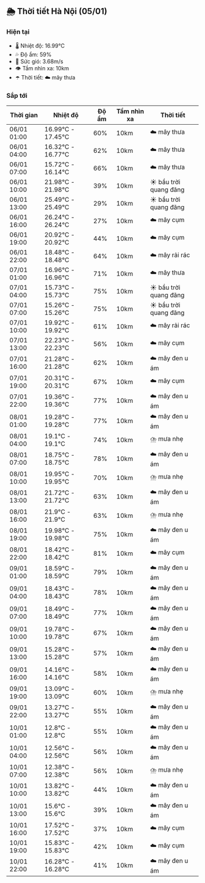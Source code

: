 ## 🌦️ Thời tiết Hà Nội (05/01)

### Hiện tại

- 🌡️ Nhiệt độ: 16.99℃
- 💦 Độ ẩm: 59%
- 💨 Sức gió: 3.68m/s
- 👁️ Tầm nhìn xa: 10km
- ☂️ Thời tiết: ☁️ mây thưa

### Sắp tới

| Thời gian | Nhiệt độ | Độ ẩm | Tầm nhìn xa | Thời tiết |
| --- | --- | --- | --- | --- |
| 06/01 01:00 | 16.99℃ - 17.45℃ | 60% | 10km | ☁️ mây thưa |
| 06/01 04:00 | 16.32℃ - 16.77℃ | 62% | 10km | ☁️ mây thưa |
| 06/01 07:00 | 15.72℃ - 16.14℃ | 66% | 10km | ☁️ mây thưa |
| 06/01 10:00 | 21.98℃ - 21.98℃ | 39% | 10km | ☀️ bầu trời quang đãng |
| 06/01 13:00 | 25.49℃ - 25.49℃ | 29% | 10km | ☀️ bầu trời quang đãng |
| 06/01 16:00 | 26.24℃ - 26.24℃ | 27% | 10km | ☁️ mây cụm |
| 06/01 19:00 | 20.92℃ - 20.92℃ | 44% | 10km | ☁️ mây cụm |
| 06/01 22:00 | 18.48℃ - 18.48℃ | 64% | 10km | ☁️ mây rải rác |
| 07/01 01:00 | 16.96℃ - 16.96℃ | 71% | 10km | ☁️ mây thưa |
| 07/01 04:00 | 15.73℃ - 15.73℃ | 75% | 10km | ☀️ bầu trời quang đãng |
| 07/01 07:00 | 15.26℃ - 15.26℃ | 75% | 10km | ☀️ bầu trời quang đãng |
| 07/01 10:00 | 19.92℃ - 19.92℃ | 61% | 10km | ☁️ mây rải rác |
| 07/01 13:00 | 22.23℃ - 22.23℃ | 56% | 10km | ☁️ mây cụm |
| 07/01 16:00 | 21.28℃ - 21.28℃ | 62% | 10km | ☁️ mây đen u ám |
| 07/01 19:00 | 20.31℃ - 20.31℃ | 67% | 10km | ☁️ mây cụm |
| 07/01 22:00 | 19.36℃ - 19.36℃ | 77% | 10km | ☁️ mây đen u ám |
| 08/01 01:00 | 19.28℃ - 19.28℃ | 77% | 10km | ☁️ mây đen u ám |
| 08/01 04:00 | 19.1℃ - 19.1℃ | 74% | 10km | ⛈️ mưa nhẹ |
| 08/01 07:00 | 18.75℃ - 18.75℃ | 78% | 10km | ☁️ mây đen u ám |
| 08/01 10:00 | 19.95℃ - 19.95℃ | 70% | 10km | ⛈️ mưa nhẹ |
| 08/01 13:00 | 21.72℃ - 21.72℃ | 63% | 10km | ☁️ mây đen u ám |
| 08/01 16:00 | 21.9℃ - 21.9℃ | 63% | 10km | ⛈️ mưa nhẹ |
| 08/01 19:00 | 19.98℃ - 19.98℃ | 75% | 10km | ☁️ mây đen u ám |
| 08/01 22:00 | 18.42℃ - 18.42℃ | 81% | 10km | ☁️ mây cụm |
| 09/01 01:00 | 18.59℃ - 18.59℃ | 79% | 10km | ☁️ mây đen u ám |
| 09/01 04:00 | 18.43℃ - 18.43℃ | 78% | 10km | ☁️ mây đen u ám |
| 09/01 07:00 | 18.49℃ - 18.49℃ | 77% | 10km | ☁️ mây đen u ám |
| 09/01 10:00 | 19.78℃ - 19.78℃ | 67% | 10km | ☁️ mây đen u ám |
| 09/01 13:00 | 15.28℃ - 15.28℃ | 57% | 10km | ☁️ mây đen u ám |
| 09/01 16:00 | 14.16℃ - 14.16℃ | 58% | 10km | ☁️ mây đen u ám |
| 09/01 19:00 | 13.09℃ - 13.09℃ | 60% | 10km | ⛈️ mưa nhẹ |
| 09/01 22:00 | 13.27℃ - 13.27℃ | 55% | 10km | ☁️ mây đen u ám |
| 10/01 01:00 | 12.8℃ - 12.8℃ | 55% | 10km | ☁️ mây đen u ám |
| 10/01 04:00 | 12.56℃ - 12.56℃ | 56% | 10km | ☁️ mây đen u ám |
| 10/01 07:00 | 12.38℃ - 12.38℃ | 56% | 10km | ⛈️ mưa nhẹ |
| 10/01 10:00 | 13.82℃ - 13.82℃ | 44% | 10km | ☁️ mây đen u ám |
| 10/01 13:00 | 15.6℃ - 15.6℃ | 39% | 10km | ☁️ mây đen u ám |
| 10/01 16:00 | 17.52℃ - 17.52℃ | 37% | 10km | ☁️ mây cụm |
| 10/01 19:00 | 15.83℃ - 15.83℃ | 42% | 10km | ☁️ mây cụm |
| 10/01 22:00 | 16.28℃ - 16.28℃ | 41% | 10km | ☁️ mây đen u ám |
